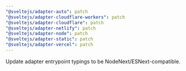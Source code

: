 ```yaml
---
"@sveltejs/adapter-auto": patch
"@sveltejs/adapter-cloudflare-workers": patch
"@sveltejs/adapter-cloudflare": patch
"@sveltejs/adapter-netlify": patch
"@sveltejs/adapter-node": patch
"@sveltejs/adapter-static": patch
"@sveltejs/adapter-vercel": patch
---
```


Update adapter entrypoint typings to be NodeNext/ESNext-compatible.
